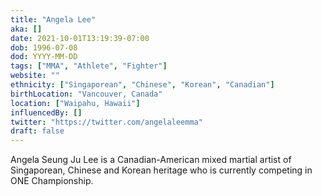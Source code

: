 ```yaml
---
title: "Angela Lee"
aka: []
date: 2021-10-01T13:19:39-07:00
dob: 1996-07-08
dod: YYYY-MM-DD
tags: ["MMA", "Athlete", "Fighter"]
website: ""
ethnicity: ["Singaporean", "Chinese", "Korean", "Canadian"]
birthLocation: "Vancouver, Canada"
location: ["Waipahu, Hawaii"]
influencedBy: []
twitter: "https://twitter.com/angelaleemma"
draft: false
---
```

Angela Seung Ju Lee is a Canadian-American mixed martial artist of Singaporean, Chinese and Korean heritage who is currently competing in ONE Championship.

